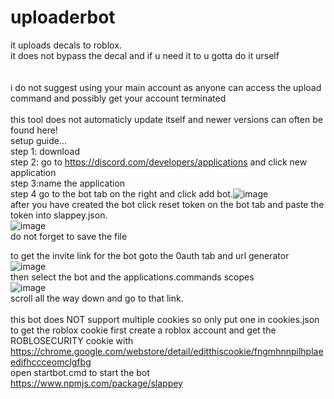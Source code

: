 # uploaderbot
it uploads decals to roblox.<br/>
it does not bypass the decal and if u need it to u gotta do it urself<br/><br/>
</br>i do not suggest using your main account as anyone can access the upload command and possibly get your account terminated</br>
</br>this tool does not automaticly update itself and newer versions can often be found here!
</br>
setup guide...<br/>
step 1: download<br/>
step 2: go to https://discord.com/developers/applications and click new application<br/>
step 3:name the application</br>
step 4 go to the bot tab on the right and click add bot.![image](https://user-images.githubusercontent.com/104120562/169741592-22edc1da-f417-48f7-8e69-915fa4833dd8.png)</br>after you have created the bot click reset token on the bot tab and paste the token into slappey.json.</br>![image](https://user-images.githubusercontent.com/104120562/169741882-bab5a99a-2330-4cef-a39f-fd7e386ece1f.png)</br>do not forget to save the file</br>

to get the invite link for the bot goto the 0auth tab and url generator</br> ![image](https://user-images.githubusercontent.com/104120562/169741442-f48842ac-e1d4-40f4-983f-02594edc101c.png)</br>
then select the bot and the applications.commands scopes</br>
![image](https://user-images.githubusercontent.com/104120562/169741769-4dfea02c-ee93-4328-88b8-794d15340021.png)
</br>scroll all the way down and go to that link.
</br></br>
this bot does NOT support multiple cookies so only put one in cookies.json
</br>to get the roblox cookie first create a roblox account and get the ROBLOSECURITY cookie with</br> https://chrome.google.com/webstore/detail/editthiscookie/fngmhnnpilhplaeedifhccceomclgfbg</br>
open startbot.cmd to start the bot</br>
https://www.npmjs.com/package/slappey
